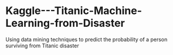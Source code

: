 # Kaggle---Titanic-Machine-Learning-from-Disaster
Using data mining techniques to predict the probability of a person surviving from Titanic disaster
